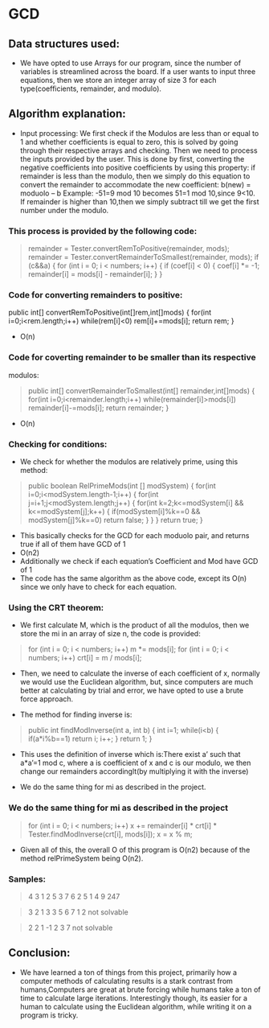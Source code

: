 # GCD
## Data structures used:
- We have opted to use Arrays for our program, since the number of 
variables is streamlined across the board. If a user wants to input three 
equations, then we store an integer array of size 3 for each 
type(coefficients, remainder, and modulo).

## Algorithm explanation:
- Input processing:
We first check if the Modulos are less than or equal to 1 and whether 
coefficients is equal to zero, this is solved by going through their 
respective arrays and checking. Then we need to process the inputs provided by the user. 
This is done by first, converting the negative coefficients into positive 
coefficients by using this property: if remainder is less than the 
modulo, then we simply do this equation to convert the remainder to 
accommodate the new coefficient: b(new) = moduolo – b
Example: -51=9 mod 10 becomes 51=1 mod 10,since 9<10. If 
remainder is higher than 10,then we simply subtract till we get the 
first number under the modulo.

### This process is provided by the following code:
> remainder = Tester.convertRemToPositive(remainder, mods);
remainder = Tester.convertRemainderToSmallest(remainder, mods);
if (c&&a) {
for (int i = 0; i < numbers; i++) {
if (coef[i] < 0) {
coef[i] *= -1;
remainder[i] = mods[i] - remainder[i];
}
 }

### Code for converting remainders to positive:
public int[] convertRemToPositive(int[]rem,int[]mods) {
for(int i=0;i<rem.length;i++) 
while(rem[i]<0) 
rem[i]+=mods[i];
return rem;
}
- O(n)

### Code for coverting remainder to be smaller than its respective 
modulos:
> public int[] convertRemainderToSmallest(int[] remainder,int[]mods) {
for(int i=0;i<remainder.length;i++) 
while(remainder[i]>mods[i]) 
remainder[i]-=mods[i];
return remainder;
}
- O(n)

### Checking for conditions:
- We check for whether the modulos are relatively prime, using this 
method:
> public boolean RelPrimeMods(int [] modSystem) {
     for(int i=0;i<modSystem.length-1;i++) {
        for(int j=i+1;j<modSystem.length;j++) {
           for(int k=2;k<=modSystem[i] && k<=modSystem[j];k++) {
              if(modSystem[i]%k==0 && modSystem[j]%k==0)
                  return false;
           }
        }
     }
     return true;
 }

- This basically checks for the GCD for each moduolo pair, and returns 
true if all of them have GCD of 1
- O(n2)
- Additionally we check if each equation’s Coefficient and Mod have GCD of 1
- The code has the same algorithm as the above code, except its O(n) since we only 
have to check for each equation.
### Using the CRT theorem:
- We first calculate M, which is the product of all the modulos, then we 
store the mi in an array of size n, the code is provided:
> for (int i = 0; i < numbers; i++)
      m *= mods[i];
for (int i = 0; i < numbers; i++)
     crt[i] = m / mods[i];
     
- Then, we need to calculate the inverse of each coefficient of x, 
normally we would use the Euclidean algorithm, but, since 
computers are much better at calculating by trial and error, we have 
opted to use a brute force approach.

- The method for finding inverse is:
> public int findModInverse(int a, int b) {
     int i=1;
     while(i<b) {
        if(a*i%b==1)
            return i;
        i++;
     }
     return 1;
}

- This uses the definition of inverse which is:There exist a’ such that 
a*a’=1 mod c, where a is coefficient of x and c is our modulo, we then change our 
remainders accordinglt(by multiplying it with the inverse)

- We do the same thing for mi as described in the project.

### We do the same thing for mi as described in the project
> for (int i = 0; i < numbers; i++) 
    x += remainder[i] * crt[i] * Tester.findModInverse(crt[i], mods[i]);
x = x % m;

- Given all of this, the overall O of this program is O(n2) 
because of the method relPrimeSystem being O(n2).

### Samples:
> 4
3  1  2
5  3  7
6  2  5
1  4  9
247

> 3
2  1  3
3  5  6
7  1  2
not solvable

> 2
2  1  -1
2  3   7
not solvable

## Conclusion:
- We have learned a ton of things from this project, primarily how a 
computer methods of calculating results is a stark contrast from 
humans,Computers are great at brute forcing while humans take a ton of 
time to calculate large iterations. Interestingly though, its easier for a 
human to calculate using the Euclidean algorithm, while writing it on a 
program is tricky.
